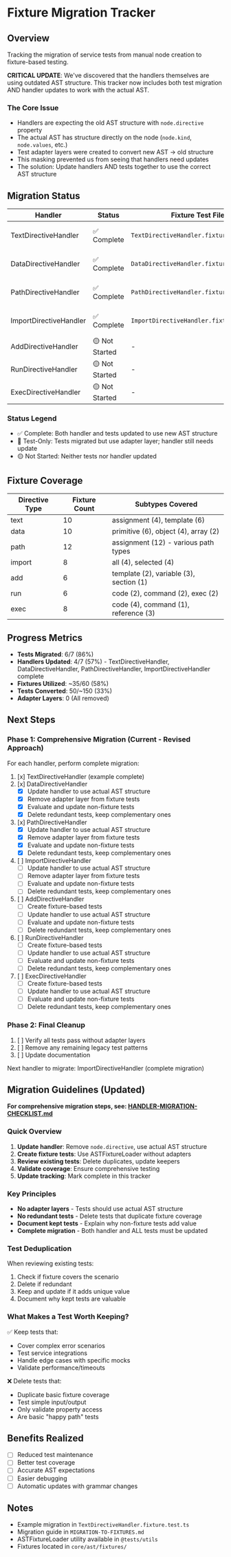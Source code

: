 # Fixture Migration Tracker

## Overview

Tracking the migration of service tests from manual node creation to fixture-based testing.

**CRITICAL UPDATE**: We've discovered that the handlers themselves are using outdated AST structure. This tracker now includes both test migration AND handler updates to work with the actual AST.

### The Core Issue
- Handlers are expecting the old AST structure with `node.directive` property
- The actual AST has structure directly on the node (`node.kind`, `node.values`, etc.)
- Test adapter layers were created to convert new AST → old structure
- This masking prevented us from seeing that handlers need updates
- The solution: Update handlers AND tests together to use the correct AST structure

## Migration Status

| Handler | Status | Fixture Test File | Notes |
|---------|--------|------------------|-------|
| TextDirectiveHandler | ✅ Complete | `TextDirectiveHandler.fixture.test.ts` | Handler updated, tests deduplicated, fully migrated |
| DataDirectiveHandler | ✅ Complete | `DataDirectiveHandler.fixture.test.ts` | Handler updated, adapter layer removed, all tests migrated |
| PathDirectiveHandler | ✅ Complete | `PathDirectiveHandler.fixture.test.ts` | Handler updated, adapter layer removed, all tests migrated |
| ImportDirectiveHandler | ✅ Complete | `ImportDirectiveHandler.fixture.test.ts` | Handler updated, all tests migrated, removed deprecated importNamed |
| AddDirectiveHandler | 🟡 Not Started | - | Template/variable/section fixtures |
| RunDirectiveHandler | 🟡 Not Started | - | Code/command/exec fixtures |
| ExecDirectiveHandler | 🟡 Not Started | - | Complex handler, may need custom fixtures |

### Status Legend
- ✅ Complete: Both handler and tests updated to use new AST structure
- 🔄 Test-Only: Tests migrated but use adapter layer; handler still needs update
- 🟡 Not Started: Neither tests nor handler updated

## Fixture Coverage

| Directive Type | Fixture Count | Subtypes Covered |
|---------------|---------------|------------------|
| text | 10 | assignment (4), template (6) |
| data | 10 | primitive (6), object (4), array (2) |
| path | 12 | assignment (12) - various path types |
| import | 8 | all (4), selected (4) |
| add | 6 | template (2), variable (3), section (1) |
| run | 6 | code (2), command (2), exec (2) |
| exec | 8 | code (4), command (1), reference (3) |

## Progress Metrics

- **Tests Migrated**: 6/7 (86%)
- **Handlers Updated**: 4/7 (57%) - TextDirectiveHandler, DataDirectiveHandler, PathDirectiveHandler, ImportDirectiveHandler complete
- **Fixtures Utilized**: ~35/60 (58%)
- **Tests Converted**: 50/~150 (33%)
- **Adapter Layers**: 0 (All removed)

## Next Steps

### Phase 1: Comprehensive Migration (Current - Revised Approach)
For each handler, perform complete migration:

1. [x] TextDirectiveHandler (example complete)
2. [x] DataDirectiveHandler
   - [x] Update handler to use actual AST structure
   - [x] Remove adapter layer from fixture tests
   - [x] Evaluate and update non-fixture tests
   - [x] Delete redundant tests, keep complementary ones
3. [x] PathDirectiveHandler
   - [x] Update handler to use actual AST structure
   - [x] Remove adapter layer from fixture tests
   - [x] Evaluate and update non-fixture tests
   - [x] Delete redundant tests, keep complementary ones
4. [ ] ImportDirectiveHandler
   - [ ] Update handler to use actual AST structure
   - [ ] Remove adapter layer from fixture tests
   - [ ] Evaluate and update non-fixture tests
   - [ ] Delete redundant tests, keep complementary ones
5. [ ] AddDirectiveHandler
   - [ ] Create fixture-based tests
   - [ ] Update handler to use actual AST structure
   - [ ] Evaluate and update non-fixture tests
   - [ ] Delete redundant tests, keep complementary ones
6. [ ] RunDirectiveHandler
   - [ ] Create fixture-based tests
   - [ ] Update handler to use actual AST structure
   - [ ] Evaluate and update non-fixture tests
   - [ ] Delete redundant tests, keep complementary ones
7. [ ] ExecDirectiveHandler
   - [ ] Create fixture-based tests
   - [ ] Update handler to use actual AST structure
   - [ ] Evaluate and update non-fixture tests
   - [ ] Delete redundant tests, keep complementary ones

### Phase 2: Final Cleanup
1. [ ] Verify all tests pass without adapter layers
2. [ ] Remove any remaining legacy test patterns
3. [ ] Update documentation

Next handler to migrate: ImportDirectiveHandler (complete migration)

## Migration Guidelines (Updated)

**For comprehensive migration steps, see: [HANDLER-MIGRATION-CHECKLIST.md](./HANDLER-MIGRATION-CHECKLIST.md)**

### Quick Overview

1. **Update handler**: Remove `node.directive`, use actual AST structure
2. **Create fixture tests**: Use ASTFixtureLoader without adapters
3. **Review existing tests**: Delete duplicates, update keepers
4. **Validate coverage**: Ensure comprehensive testing
5. **Update tracking**: Mark complete in this tracker

### Key Principles

- **No adapter layers** - Tests should use actual AST structure
- **No redundant tests** - Delete tests that duplicate fixture coverage
- **Document kept tests** - Explain why non-fixture tests add value
- **Complete migration** - Both handler and ALL tests must be updated

### Test Deduplication

When reviewing existing tests:
1. Check if fixture covers the scenario
2. Delete if redundant
3. Keep and update if it adds unique value
4. Document why kept tests are valuable

### What Makes a Test Worth Keeping?

✅ Keep tests that:
- Cover complex error scenarios
- Test service integrations
- Handle edge cases with specific mocks
- Validate performance/timeouts

❌ Delete tests that:
- Duplicate basic fixture coverage
- Test simple input/output
- Only validate property access
- Are basic "happy path" tests

## Benefits Realized

- [ ] Reduced test maintenance
- [ ] Better test coverage
- [ ] Accurate AST expectations
- [ ] Easier debugging
- [ ] Automatic updates with grammar changes

## Notes

- Example migration in `TextDirectiveHandler.fixture.test.ts`
- Migration guide in `MIGRATION-TO-FIXTURES.md`
- ASTFixtureLoader utility available in `@tests/utils`
- Fixtures located in `core/ast/fixtures/`